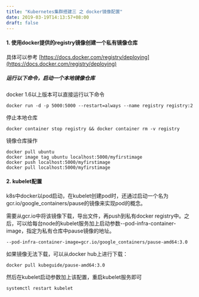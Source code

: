 ```yaml
---
title: "Kubernetes集群搭建三 之 docker镜像配置"
date: 2019-03-19T14:13:57+08:00
draft: false
---
```




#### 1. 使用docker提供的registry镜像创建一个私有镜像仓库
具体可以参考 [https://docs.docker.com/registry/deploying](https://docs.docker.com/registry/deploying)

##### 运行以下命令，启动一个本地镜像仓库
docker 1.6以上版本可以直接运行以下命令
```
docker run -d -p 5000:5000 --restart=always --name registry registry:2
```
停止本地仓库
```
docker container stop registry && docker container rm -v registry
```

镜像仓库操作
```
docker pull ubuntu
docker image tag ubuntu localhost:5000/myfirstimage
docker push localhost:5000/myfirstimage
docker pull localhost:5000/myfirstimage
```

#### 2. kubelet配置
k8s中docker以pod启动，在kubelet创建pod时，还通过启动一个名为gcr.io/google_containers/pause的镜像来实现pod的概念。

需要从gcr.io中将该镜像下载，导出文件，再push到私有docker registry中。之后，可以给每台node的kubelet服务加上启动参数--pod-infra-container-image，指定为私有仓库中pause镜像的地址。
```
--pod-infra-container-image=gcr.io/google_containers/pause-amd64:3.0
```
如果镜像无法下载，可以从docker hub上进行下载：
```
docker pull kubeguide/pause-amd64:3.0
```
然后在kubelet启动参数加上该配置，重启kubelet服务即可
```
systemctl restart kubelet
```





